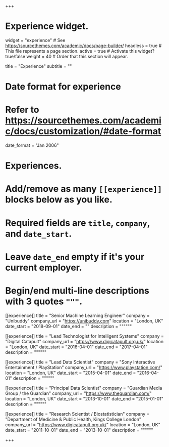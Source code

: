 +++
# Experience widget.
widget = "experience"  # See https://sourcethemes.com/academic/docs/page-builder/
headless = true  # This file represents a page section.
active = true  # Activate this widget? true/false
weight = 40  # Order that this section will appear.

title = "Experience"
subtitle = ""

# Date format for experience
#   Refer to https://sourcethemes.com/academic/docs/customization/#date-format
date_format = "Jan 2006"

# Experiences.
#   Add/remove as many `[[experience]]` blocks below as you like.
#   Required fields are `title`, `company`, and `date_start`.
#   Leave `date_end` empty if it's your current employer.
#   Begin/end multi-line descriptions with 3 quotes `"""`.
[[experience]]
  title = "Senior Machine Learning Engineer"
  company = "Unibuddy"
  company_url = "https://unibuddy.com"
  location = "London, UK"
  date_start = "2018-09-01"
  date_end = ""
  description = """"""

[[experience]]
  title = "Lead Technologist for Intelligent Systems"
  company = "Digital Catapult"
  company_url = "https://www.digicatapult.org.uk/"
  location = "London, UK"
  date_start = "2016-04-01"
  date_end = "2017-04-01"
  description = """"""

  [[experience]]
  title = "Lead Data Scientist"
  company = "Sony Interactive Entertainment / PlayStation"
  company_url = "https://www.playstation.com/"
  location = "London, UK"
  date_start = "2015-04-01"
  date_end = "2016-04-01"
  description = """"""

  [[experience]]
  title = "Principal Data Scientist"
  company = "Guardian Media Group / the Guardian"
  company_url = "https://www.theguardian.com/"
  location = "London, UK"
  date_start = "2013-10-01"
  date_end = "2015-01-01"
  description = """"""

  [[experience]]
  title = "Research Scientist / Biostatistician"
  company = "Department of Medicine & Public Health, Kings College London"
  company_url = "https://www.digicatapult.org.uk/"
  location = "London, UK"
  date_start = "2011-10-01"
  date_end = "2013-10-01"
  description = """"""

+++
